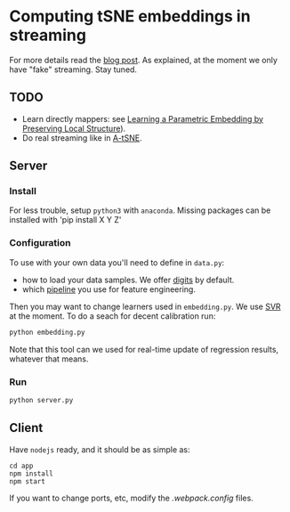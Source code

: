 # Computing tSNE embeddings in streaming
For more details read the [blog post](https://shapescience.xyz).
As explained, at the moment we only have "fake" streaming. Stay tuned.

## TODO
* Learn directly mappers: see [Learning a Parametric Embedding by Preserving Local Structure](https://lvdmaaten.github.io/publications/papers/AISTATS_2009.pdf)).
* Do real streaming like in [A-tSNE](https://arxiv.org/pdf/1512.01655.pdf).

## Server
### Install
For less trouble, setup `python3` with `anaconda`.
Missing packages can be installed with 'pip install X Y Z'

### Configuration
To use with your own data you'll need to define in `data.py`:
- how to load your data samples. We offer [digits](http://scikit-learn.org/stable/modules/generated/sklearn.datasets.load_digits.html) by default. 
- which [pipeline](http://scikit-learn.org/stable/modules/generated/sklearn.pipeline.Pipeline.html) you use for feature engineering.

Then you may want to change learners used in `embedding.py`. We use [SVR](http://scikit-learn.org/stable/modules/generated/sklearn.svm.SVR.html) at the moment. To do a seach for decent calibration run:

```bash
python embedding.py
```

Note that this tool can we used for real-time update of regression results, whatever that means.

### Run
```bash
python server.py
```

## Client
Have `nodejs` ready, and it should be as simple as:
```
cd app
npm install
npm start
```
If you want to change ports, etc, modify the *.webpack.config* files.